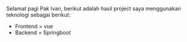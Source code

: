 Selamat pagi Pak Ivan, berikut adalah hasil project saya menggunakan teknologi sebagai berikut:
- Frontend = vue
- Backend = Springboot
